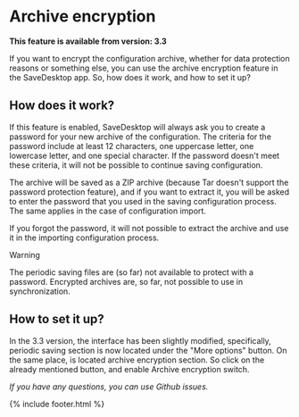 # Archive encryption
**This feature is available from version: 3.3**

If you want to encrypt the configuration archive, whether for data protection reasons or something else, you can use the archive encryption feature in the SaveDesktop app. So, how does it work, and how to set it up?

## How does it work?
If this feature is enabled, SaveDesktop will always ask you to create a password for your new archive of the configuration. The criteria for the password include at least 12 characters, one uppercase letter, one lowercase letter, and one special character. If the password doesn't meet these criteria, it will not be possible to continue saving configuration. 

The archive will be saved as a ZIP archive (because Tar doesn't support the password protection feature), and if you want to extract it, you will be asked to enter the password that you used in the saving configuration process. The same applies in the case of configuration import.

If you forgot the password, it will not possible to extract the archive and use it in the importing configuration process.

> [!WARNING]  
> The periodic saving files are (so far) not available to protect with a password. Encrypted archives are, so far, not possible to use in synchronization.

## How to set it up?
In the 3.3 version, the interface has been slightly modified, specifically, periodic saving section is now located under the "More options" button. On the same place, is located archive encryption section. So click on the already mentioned button, and enable Archive encryption switch.

_If you have any questions, you can use Github issues._

{% include footer.html %}
